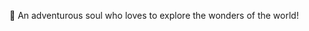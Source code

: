  🌱 An adventurous soul who loves to explore the wonders of the world!

<!---
Carry-rrk/Carry-rrk is a ✨ special ✨ repository because its `README.md` (this file) appears on your GitHub profile.
You can click the Preview link to take a look at your changes.
--->
